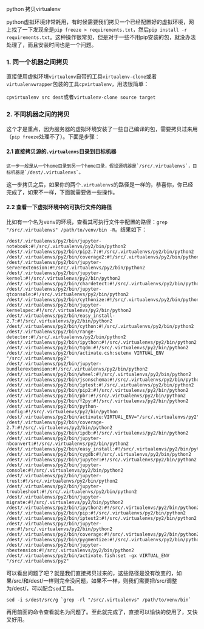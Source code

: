 python 拷贝virtualenv


python虚拟环境非常耗用，有时候需要我们拷贝一个已经配置好的虚拟环境，网上找了一下发现全是`pip freeze > requirements.txt`，然后`pip install -r requirements.txt`。这种操作很常见，但是对于一些不用pip安装的包，就没办法处理了，而且安装时间也是一个问题。

### 1. 同一个机器之间拷贝

直接使用虚拟环境`virtualenv`自带的工具`virtualenv-clone`或者`virtualenvwrapper`包装的工具`cpvirtualenv`，用法很简单：

`cpvirtualenv src dest`或者`virtualenv-clone source target`

### 2. 不同机器之间的拷贝

这个才是重点，因为服务器的虚拟环境安装了一些自己编译的包，需要拷贝过来用（`pip freeze`处理不了）。下面是步骤：

#### 2.1 直接拷贝源的`.virtualenvs`目录到目标机器

    这一步一般是从一个home目录到另一个home目录，假设源机器是`/src/.virtualenvs`，目标机器是`/dest/.virtualenvs`。

这一步拷贝之后，如果你的两个`.virtualenvs`的路径是一样的，恭喜你，你已经完成了，如果不一样，下面就需要做一些操作。

#### 2.2 查看一下虚拟环境中的可执行文件的路径

比如有一个名为venv的环境，查看其可执行文件中配置的路径：`grep "/src/.virtualenvs" /path/to/venv/bin -R`。结果如下：

```
/dest/.virtualenvs/py2/bin/jupyter-notebook:#!/src/.virtualenvs/py2/bin/python2
/dest/.virtualenvs/py2/bin/pip2.7:#!/src/.virtualenvs/py2/bin/python2
/dest/.virtualenvs/py2/bin/coverage2:#!/src/.virtualenvs/py2/bin/python2
/dest/.virtualenvs/py2/bin/jupyter-serverextension:#!/src/.virtualenvs/py2/bin/python2
/dest/.virtualenvs/py2/bin/jupyter-kernel:#!/src/.virtualenvs/py2/bin/python2
/dest/.virtualenvs/py2/bin/chardetect:#!/src/.virtualenvs/py2/bin/python
/dest/.virtualenvs/py2/bin/jupyter-qtconsole:#!/src/.virtualenvs/py2/bin/python2
/dest/.virtualenvs/py2/bin/cythonize:#!/src/.virtualenvs/py2/bin/python2
/dest/.virtualenvs/py2/bin/jupyter-kernelspec:#!/src/.virtualenvs/py2/bin/python2
/dest/.virtualenvs/py2/bin/easy_install-2.7:#!/src/.virtualenvs/py2/bin/python2
/dest/.virtualenvs/py2/bin/cython:#!/src/.virtualenvs/py2/bin/python2
/dest/.virtualenvs/py2/bin/range-detector:#!/src/.virtualenvs/py2/bin/python2
/dest/.virtualenvs/py2/bin/ipython:#!/src/.virtualenvs/py2/bin/python2
/dest/.virtualenvs/py2/bin/tqdm:#!/src/.virtualenvs/py2/bin/python2
/dest/.virtualenvs/py2/bin/activate.csh:setenv VIRTUAL_ENV "/src/.virtualenvs/py2"
/dest/.virtualenvs/py2/bin/jupyter-bundlerextension:#!/src/.virtualenvs/py2/bin/python2
/dest/.virtualenvs/py2/bin/wheel:#!/src/.virtualenvs/py2/bin/python2
/dest/.virtualenvs/py2/bin/jsonschema:#!/src/.virtualenvs/py2/bin/python2
/dest/.virtualenvs/py2/bin/iptest:#!/src/.virtualenvs/py2/bin/python2
/dest/.virtualenvs/py2/bin/pip2:#!/src/.virtualenvs/py2/bin/python2
/dest/.virtualenvs/py2/bin/pbr:#!/src/.virtualenvs/py2/bin/python2
/dest/.virtualenvs/py2/bin/f2py:#!/src/.virtualenvs/py2/bin/python2
/dest/.virtualenvs/py2/bin/python-config:#!/src/.virtualenvs/py2/bin/python
/dest/.virtualenvs/py2/bin/activate:VIRTUAL_ENV="/src/.virtualenvs/py2"
/dest/.virtualenvs/py2/bin/coverage-2.7:#!/src/.virtualenvs/py2/bin/python2
/dest/.virtualenvs/py2/bin/ipdb:#!/src/.virtualenvs/py2/bin/python2
/dest/.virtualenvs/py2/bin/jupyter-nbconvert:#!/src/.virtualenvs/py2/bin/python2
/dest/.virtualenvs/py2/bin/easy_install:#!/src/.virtualenvs/py2/bin/python2
/dest/.virtualenvs/py2/bin/cygdb:#!/src/.virtualenvs/py2/bin/python2
/dest/.virtualenvs/py2/bin/jupyter:#!/src/.virtualenvs/py2/bin/python2
/dest/.virtualenvs/py2/bin/jupyter-console:#!/src/.virtualenvs/py2/bin/python2
/dest/.virtualenvs/py2/bin/jupyter-trust:#!/src/.virtualenvs/py2/bin/python2
/dest/.virtualenvs/py2/bin/jupyter-troubleshoot:#!/src/.virtualenvs/py2/bin/python2
/dest/.virtualenvs/py2/bin/jupyter-migrate:#!/src/.virtualenvs/py2/bin/python2
/dest/.virtualenvs/py2/bin/ipython2:#!/src/.virtualenvs/py2/bin/python2
/dest/.virtualenvs/py2/bin/pip:#!/src/.virtualenvs/py2/bin/python2
/dest/.virtualenvs/py2/bin/iptest2:#!/src/.virtualenvs/py2/bin/python2
/dest/.virtualenvs/py2/bin/jupyter-run:#!/src/.virtualenvs/py2/bin/python2
/dest/.virtualenvs/py2/bin/coverage:#!/src/.virtualenvs/py2/bin/python2
/dest/.virtualenvs/py2/bin/pygmentize:#!/src/.virtualenvs/py2/bin/python2
/dest/.virtualenvs/py2/bin/jupyter-nbextension:#!/src/.virtualenvs/py2/bin/python2
/dest/.virtualenvs/py2/bin/activate.fish:set -gx VIRTUAL_ENV "/src/.virtualenvs/py2"
```

可以看出问题了吧？就是我们直接拷贝过来的，这些路径是没有改变的，如果/src/和/dest/一样则完全没问题，如果不一样，则我们需要把/src/调整为/dest/，可以配合`sed`工具。

```
sed -i s/dest/src/g `grep -rl "/src/.virtualenvs" /path/to/venv/bin`
```

再用前面的命令查看就名为问题了。至此就完成了，直接可以愉快的使用了，又快又好用。